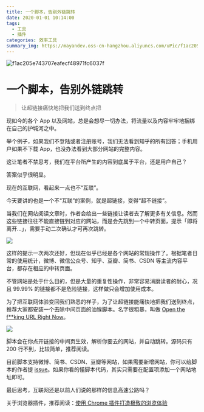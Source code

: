 ```yaml
---
title: 一个脚本，告别外链跳转
date: 2020-01-01 10:14:00
tags: 
  - 工具
  - 插件
categories: 效率工具
summary_img: https://mayandev.oss-cn-hangzhou.aliyuncs.com/uPic/f1ac205e743707eafecf48971fc6037f.jpg
---
```


![f1ac205e743707eafecf48971fc6037f](https://mayandev.oss-cn-hangzhou.aliyuncs.com/uPic/f1ac205e743707eafecf48971fc6037f.jpg)

# 一个脚本，告别外链跳转

> 让超链接痛快地把我们送到终点把

现如今的各个 App 以及网站，总是会想尽一切办法，将流量以及内容牢牢地捆绑在自己的护城河之中。

举个例子，如果我们不登陆或者注册账号，我们无法看到知乎的所有回答；手机用户如果不下载 App，也没办法看到大部分网站的完整内容。

这让笔者不禁思考，我们在平台所产生的内容到底属于平台，还是用户自己？

答案似乎很明显。

现在的互联网，看起来一点也不“互联”。

今天要讲的也是一个不“互联”的案例，就是超链接，变得“超不链接”。

当我们在网站阅读文章时，作者会给出一些链接让读者去了解更多有关信息。然而这些链接往往不能直接链到对应的网站，而是会先跳到一个中转页面，提示「即将离开...」，需要手动二次确认才可再次跳转。

![](https://mayandev.oss-cn-hangzhou.aliyuncs.com/uPic/image-20210109091314521.png)



这样的提示一次两次还好，但现在似乎已经是各个网站的常规操作了。根据笔者日常的使用统计，微博、微信公众号、知乎、豆瓣、简书、CSDN 等主流内容平台，都存在相应的中转页面。

不管网站是处于什么目的，但是大量的重复性操作，非常容易消磨读者的耐心，况且 99.99% 的链接都不是危险链接，这样做只会增加使用成本。

为了把互联网体验变回我们熟悉的样子，为了让超链接能痛快地把我们送到终点，推荐大家都安装一个去除中间页面的油猴脚本。名字很粗暴，叫做 [Open the f**king URL Right Now](https://shorten.pro/14)。

![](https://mayandev.oss-cn-hangzhou.aliyuncs.com/uPic/url-right-now.png)

脚本会在你点开链接的中间页生效，解析你要去的网站，并自动跳转。源码只有 200 行不到，比较简单，推荐阅读。

目前脚本支持微博、简书、CSDN、豆瓣等网站，如果需要新增网站，你可以给脚本的作者提 [issue](https://shorten.pro/13)。如果你看的懂脚本代码，其实只需要在配置项添加一个网站地址即可。

最后思考，互联网还是以前人们说的那样的信息高速公路吗？

关于浏览器插件，推荐阅读：[使用 Chrome 插件打造极致的浏览体验](https://mp.weixin.qq.com/s/906h8X8wfnr9xOn5LkFzHw)
